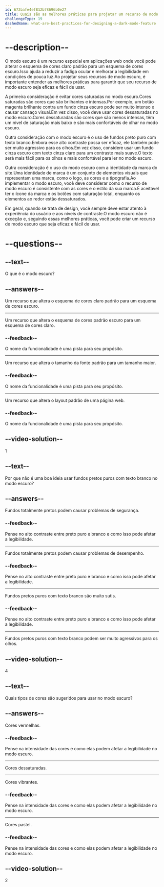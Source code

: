 ```yaml
---
id: 672bafe4ef812b78696b0e27
title: Quais são as melhores práticas para projetar um recurso de modo escuro?
challengeType: 19
dashedName: what-are-best-practices-for-designing-a-dark-mode-feature
---
```


# --description--

O modo escuro é um recurso especial em aplicações web onde você pode alterar o esquema de cores claro padrão para um esquema de cores escuro.Isso ajuda a reduzir a fadiga ocular e melhorar a legibilidade em condições de pouca luz.Ao projetar seus recursos de modo escuro, é importante entender as melhores práticas para garantir que seu recurso de modo escuro seja eficaz e fácil de usar.

A primeira consideração é evitar cores saturadas no modo escuro.Cores saturadas são cores que são brilhantes e intensas.Por exemplo, um botão magenta brilhante contra um fundo cinza escuro pode ser muito intenso e causar cansaço visual.Em vez disso, você deve usar cores dessaturadas no modo escuro.Cores dessaturadas são cores que são menos intensas, têm um nível de saturação mais baixo e são mais confortáveis de olhar no modo escuro.

Outra consideração com o modo escuro é o uso de fundos preto puro com texto branco.Embora esse alto contraste possa ser eficaz, ele também pode ser muito agressivo para os olhos.Em vez disso, considere usar um fundo cinza escuro com texto cinza claro para um contraste mais suave.O texto será mais fácil para os olhos e mais confortável para ler no modo escuro.

Outra consideração é o uso do modo escuro com a identidade da marca do site.Uma identidade de marca é um conjunto de elementos visuais que representam uma marca, como o logo, as cores e a tipografia.Ao implementar o modo escuro, você deve considerar como o recurso de modo escuro é consistente com as cores e o estilo da sua marca.É aceitável ter o ícone da marca e os botões com saturação total, enquanto os elementos ao redor estão dessaturados.

Em geral, quando se trata de design, você sempre deve estar atento à experiência do usuário e aos níveis de contraste.O modo escuro não é exceção e, seguindo essas melhores práticas, você pode criar um recurso de modo escuro que seja eficaz e fácil de usar.

# --questions--

## --text--

O que é o modo escuro?

## --answers--

Um recurso que altera o esquema de cores claro padrão para um esquema de cores escuro.

---

Um recurso que altera o esquema de cores padrão escuro para um esquema de cores claro.

### --feedback--

O nome da funcionalidade é uma pista para seu propósito.

---

Um recurso que altera o tamanho da fonte padrão para um tamanho maior.

### --feedback--

O nome da funcionalidade é uma pista para seu propósito.

---

Um recurso que altera o layout padrão de uma página web.

### --feedback--

O nome da funcionalidade é uma pista para seu propósito.

## --video-solution--

1

## --text--

Por que não é uma boa ideia usar fundos pretos puros com texto branco no modo escuro?

## --answers--

Fundos totalmente pretos podem causar problemas de segurança.

### --feedback--

Pense no alto contraste entre preto puro e branco e como isso pode afetar a legibilidade.

---

Fundos totalmente pretos podem causar problemas de desempenho.

### --feedback--

Pense no alto contraste entre preto puro e branco e como isso pode afetar a legibilidade.

---

Fundos pretos puros com texto branco são muito sutis.

### --feedback--

Pense no alto contraste entre preto puro e branco e como isso pode afetar a legibilidade.

---

Fundos pretos puros com texto branco podem ser muito agressivos para os olhos.

## --video-solution--

4

## --text--

Quais tipos de cores são sugeridos para usar no modo escuro?

## --answers--

Cores vermelhas.

### --feedback--

Pense na intensidade das cores e como elas podem afetar a legibilidade no modo escuro.

---

Cores dessaturadas.

---

Cores vibrantes.

### --feedback--

Pense na intensidade das cores e como elas podem afetar a legibilidade no modo escuro.

---

Cores pastel.

### --feedback--

Pense na intensidade das cores e como elas podem afetar a legibilidade no modo escuro.

## --video-solution--

2
